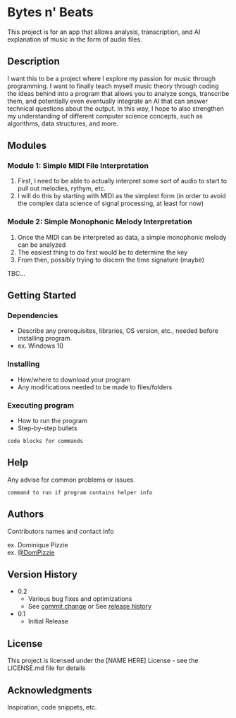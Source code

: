 # Bytes n' Beats
This project is for an app that allows analysis, transcription, and AI explanation of music in the form of audio files.

## Description
I want this to be a project where I explore my passion for music through programming. I want to finally teach myself music theory through coding the ideas behind into a program that allows you to analyze songs, transcribe them, and potentially even eventually integrate an AI that can answer technical questions about the output. In this way, I hope to also strengthen my understanding of different computer science concepts, such as algorithms, data structures, and more.

## Modules
### Module 1: Simple MIDI File Interpretation
1. First, I need to be able to actually interpret some sort of audio to start to pull out melodies, rythym, etc.
2. I will do this by starting with MIDI as the simplest form (in order to avoid the complex data science of signal processing, at least for now)

### Module 2: Simple Monophonic Melody Interpretation
1. Once the MIDI can be interpreted as data, a simple monophonic melody can be analyzed
2. The easiest thing to do first would be to determine the key
3. From then, possibly trying to discern the time signature (maybe)

TBC...

## Getting Started

### Dependencies

* Describe any prerequisites, libraries, OS version, etc., needed before installing program.
* ex. Windows 10

### Installing

* How/where to download your program
* Any modifications needed to be made to files/folders

### Executing program

* How to run the program
* Step-by-step bullets
```
code blocks for commands
```

## Help

Any advise for common problems or issues.
```
command to run if program contains helper info
```

## Authors

Contributors names and contact info

ex. Dominique Pizzie  
ex. [@DomPizzie](https://twitter.com/dompizzie)

## Version History

* 0.2
    * Various bug fixes and optimizations
    * See [commit change]() or See [release history]()
* 0.1
    * Initial Release

## License

This project is licensed under the [NAME HERE] License - see the LICENSE.md file for details

## Acknowledgments

Inspiration, code snippets, etc.

